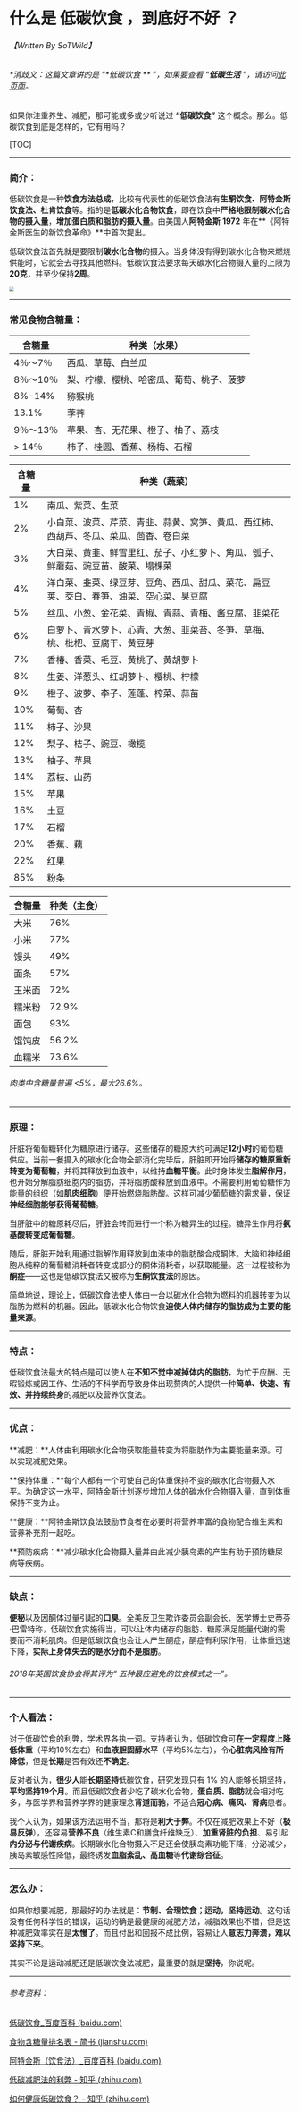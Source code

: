 # 什么是 低碳饮食 ，到底好不好 ？

###### 【Written By SoTWild】

###### *消歧义：这篇文章讲的是 “**低碳饮食 ** ”，如果要查看 “**低碳生活** ”，请访问[此页面](/popularization/20220304)。*



如果你注重养生、减肥，那可能或多或少听说过 **“低碳饮食”** 这个概念。那么。低碳饮食到底是怎样的，它有用吗？

[TOC]

------

### 简介：

低碳饮食是一种**饮食方法总成**，比较有代表性的低碳饮食法有**生酮饮食、阿特金斯饮食法、杜肯饮食**等。指的是**低碳水化合物饮食**，即在饮食中**严格地限制碳水化合物的摄入量**，**增加蛋白质和脂肪的摄入量**。由美国人**阿特金斯** **1972** 年在**《阿特金斯医生的新饮食革命》**中首次提出。

低碳饮食法首先就是要限制**碳水化合物**的摄入。当身体没有得到碳水化合物来燃烧供能时，它就会去寻找其他燃料。低碳饮食法要求每天碳水化合物摄入量的上限为**20克**，并至少保持**2周**。

<img src="https://bkimg.cdn.bcebos.com/pic/f703738da9773912b31be7d160519118367adab44460?x-bce-process=image/watermark,image_d2F0ZXIvYmFpa2UxNTA=,g_7,xp_5,yp_5/format,f_auto" style="zoom:50%;" />

------

### 常见食物含糖量：

| 含糖量    | 种类（水果）                             |
| --------- | ---------------------------------------- |
| 4％～7％  | 西瓜、草莓、白兰瓜                       |
| 8％～10％ | 梨、柠檬、樱桃、哈密瓜、葡萄、桃子、菠萝 |
| 8%-14%    | 猕猴桃                                   |
| 13.1%     | 荸荠                                     |
| 9％～13％ | 苹果、杏、无花果、橙子、柚子、荔枝       |
| > 14％    | 柿子、桂圆、香蕉、杨梅、石榴             |

| 含糖量 | 种类（蔬菜）                                                 |
| ------ | ------------------------------------------------------------ |
| 1%     | 南瓜、紫菜、生菜                                             |
| 2%     | 小白菜、波菜、芹菜、青韭、蒜黄、窝笋、黄瓜、西红柿、西葫芦、冬瓜、菜瓜、茴香、卷白菜 |
| 3%     | 大白菜、黄韭、鲜雪里红、茄子、小红萝卜、角瓜、瓠子、鲜蘑菇、豌豆苗、酸菜、塌棵菜 |
| 4%     | 洋白菜、韭菜、绿豆芽、豆角、西瓜、甜瓜、菜花、扁豆荚、茭白、春笋、油菜、空心菜、臭豆腐 |
| 5%     | 丝瓜、小葱、金花菜、青椒、青蒜、青梅、酱豆腐、韭菜花         |
| 6%     | 白萝卜、青水萝卜、心青、大葱、韭菜苔、冬笋、草梅、桃、枇杷、豆腐干、黄豆芽 |
| 7%     | 香椿、香菜、毛豆、黄桃子、黄胡萝卜                           |
| 8%     | 生姜、洋葱头、红胡萝卜、樱桃、柠檬                           |
| 9%     | 橙子、波萝、李子、莲蓬、榨菜、蒜苗                           |
| 10%    | 葡萄、杏                                                     |
| 11%    | 柿子、沙果                                                   |
| 12%    | 梨子、桔子、豌豆、橄榄                                       |
| 13%    | 柚子、苹果                                                   |
| 14%    | 荔枝、山药                                                   |
| 15%    | 苹果                                                         |
| 16%    | 土豆                                                         |
| 17%    | 石榴                                                         |
| 20%    | 香蕉、藕                                                     |
| 22%    | 红果                                                         |
| 85%    | 粉条                                                         |

| 含糖量 | 种类（主食） |
| ------ | ------------ |
| 大米   | 76%          |
| 小米   | 77%          |
| 馒头   | 49%          |
| 面条   | 57%          |
| 玉米面 | 72%          |
| 糯米粉 | 72.9%        |
| 面包   | 93%          |
| 馄饨皮 | 56.2%        |
| 血糯米 | 73.6%        |

###### 肉类中含糖量普遍 <5%，最大26.6%。

------

### 原理：

肝脏将葡萄糖转化为糖原进行储存。这些储存的糖原大约可满足**12小时**的葡萄糖供应。当前一餐摄入的碳水化合物全部消化完毕后，肝脏即开始将**储存的糖原重新转变为葡萄糖**，并将其释放到血液中，以维持**血糖平衡**。此时身体发生**脂解作用**，也开始分解脂肪细胞内的脂肪，并将脂肪酸释放到血液中。不需要利用葡萄糖作为能量的组织（如**肌肉细胞**）便开始燃烧脂肪酸。这样可减少葡萄糖的需求量，保证**神经细胞能够获得葡萄糖**。

当肝脏中的糖原耗尽后，肝脏会转而进行一个称为糖异生的过程。糖异生作用将**氨基酸转变成葡萄糖**。

随后，肝脏开始利用通过脂解作用释放到血液中的脂肪酸合成酮体。大脑和神经细胞从纯粹的葡萄糖消耗者转变成部分的酮体消耗者，以获取能量。这一过程被称为**酮症**——这也是低碳饮食法又被称为**生酮饮食法**的原因。



简单地说，理论上，低碳饮食法使人体由一台以碳水化合物为燃料的机器转变为以脂肪为燃料的机器。因此，低碳水化合物饮食**迫使人体内储存的脂肪成为主要的能量来源**。

------

### 特点：

低碳饮食法最大的特点是可以使人在**不知不觉中减掉体内的脂肪**，为忙于应酬、无暇锻炼或因工作、生活的不科学而导致身体出现赘肉的人提供一种**简单、快速、有效、并持续终身**的减肥以及营养饮食法。

------

### 优点：

**减肥：**人体由利用碳水化合物获取能量转变为将脂肪作为主要能量来源。可以实现减肥效果。

**保持体重：**每个人都有一个可使自己的体重保持不变的碳水化合物摄入水平。为确定这一水平，阿特金斯计划逐步增加人体的碳水化合物摄入量，直到体重保持不变为止。

**健康：**阿特金斯饮食法鼓励节食者在必要时将营养丰富的食物配合维生素和营养补充剂一起吃。

**预防疾病：**减少碳水化合物摄入量并由此减少胰岛素的产生有助于预防糖尿病等疾病。

------

### 缺点：

**便秘**以及因酮体过量引起的**口臭**。全美反卫生欺诈委员会副会长、医学博士史蒂芬·巴雷特称，低碳饮食实施得当，可以让体内储存的脂肪、糖原满足能量代谢的需要而不消耗肌肉。但是低碳饮食也会让人产生酮症，酮症有利尿作用，让体重迅速下降，**实际上身体失去的是水分而不是脂肪**。

###### 2018年英国饮食协会将其评为“ 五种最应避免的饮食模式之一”。

------

### 个人看法：

对于低碳饮食的利弊，学术界各执一词。支持者认为，低碳饮食可**在一定程度上降低体重**（平均10%左右）和**血液胆固醇水平**（平均5%左右），令**心脏病风险有所降低**，但是**长期**是否有效还**不确定**。

反对者认为，**很少人**能**长期坚持**低碳饮食，研究发现只有 1% 的人能够长期坚持，**平均坚持19个月**。而且低碳饮食者少吃了碳水化合物，**蛋白质、脂肪**就会相对吃多，与医学界和营养学界的健康理念**背道而驰**，不适合**冠心病、痛风、肾病**患者。

我个人认为，如果该方法运用不当，那将是**利大于弊**。不仅在减肥效果上不好（**极易反弹**），还容易**营养不良**（维生素C和膳食纤维缺乏）、**加重肾脏的负担**、易引起**内分泌与代谢疾病**。长期碳水化合物摄入不足还会使胰岛素功能下降，分泌减少，胰岛素敏感性降低，最终诱发**血脂紊乱、高血糖**等**代谢综合征**。

------

### 怎么办：

如果你想要减肥，那最好的办法就是：**节制、合理饮食；运动，坚持运动**。这句话没有任何科学性的错误，运动的确是最健康的减肥方法，减脂效果也不错，但是这种减肥效率实在是**太慢了**。而且付出和回报不成比例，容易让人**意志力奔溃，难以坚持下来**。

其实不论是运动减肥还是低碳饮食法减肥，最重要的就是**坚持**，你说呢。

------



###### 参考资料：

[低碳饮食_百度百科 (baidu.com)](https://baike.baidu.com/item/低碳饮食/7387884)

[食物含糖量排名表 - 简书 (jianshu.com)](https://www.jianshu.com/p/477fdb8e6efa)

[阿特金斯（饮食法）_百度百科 (baidu.com)](https://baike.baidu.com/item/阿特金斯/9277718)

[低碳减肥法的利弊 - 知乎 (zhihu.com)](https://zhuanlan.zhihu.com/p/335823103)

[如何健康低碳饮食？ - 知乎 (zhihu.com)](https://zhuanlan.zhihu.com/p/27028737)